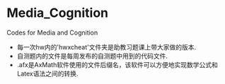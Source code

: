 # Media_Cognition
Codes for Media and Cognition
- 每一次hw内的'hwxcheat'文件夹是助教习题课上带大家做的版本.
- 自测题内的文件是每周发布的自测题中用到的代码文件.
- .afx是AxMath软件使用的文件后缀名，该软件可以方便地实现数学公式和Latex语法之间的转换.
